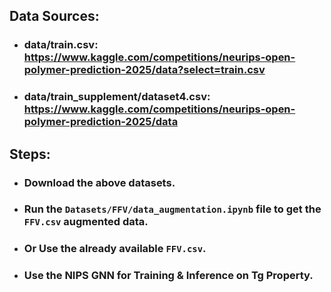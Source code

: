 ## Data Sources:
- ### data/train.csv: https://www.kaggle.com/competitions/neurips-open-polymer-prediction-2025/data?select=train.csv
- ### data/train_supplement/dataset4.csv: https://www.kaggle.com/competitions/neurips-open-polymer-prediction-2025/data

## Steps:
- ### Download the above datasets.
- ### Run the `Datasets/FFV/data_augmentation.ipynb` file to get the `FFV.csv` augmented data.
- ### Or Use the already available `FFV.csv`.
- ### Use the NIPS GNN for Training & Inference on Tg Property.